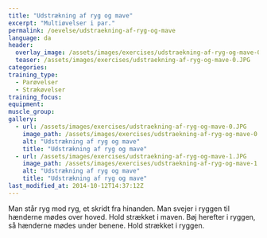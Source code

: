 ```yaml
---
title: "Udstrækning af ryg og mave"
excerpt: "Multiøvelser i par."
permalink: /oevelse/udstraekning-af-ryg-og-mave
language: da
header:
  overlay_image: /assets/images/exercises/udstraekning-af-ryg-og-mave-0.JPG
  teaser: /assets/images/exercises/udstraekning-af-ryg-og-mave-0.JPG
categories:
training_type: 
  - Parøvelser
  - Strækøvelser
training_focus: 
equipment:
muscle_group:
gallery:
  - url: /assets/images/exercises/udstraekning-af-ryg-og-mave-0.JPG
    image_path: /assets/images/exercises/udstraekning-af-ryg-og-mave-0.JPG
    alt: "Udstrækning af ryg og mave"
    title: "Udstrækning af ryg og mave"
  - url: /assets/images/exercises/udstraekning-af-ryg-og-mave-1.JPG
    image_path: /assets/images/exercises/udstraekning-af-ryg-og-mave-1.JPG
    alt: "Udstrækning af ryg og mave"
    title: "Udstrækning af ryg og mave"
last_modified_at: 2014-10-12T14:37:12Z
---
```


Man står ryg mod ryg, et skridt fra hinanden. Man svejer i ryggen til hænderne mødes over hoved. Hold strækket i maven. Bøj herefter i ryggen, så hænderne mødes under benene. Hold strækket i ryggen.
